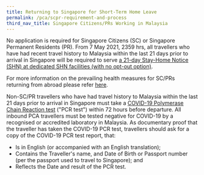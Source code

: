 ```yaml
---
title: Returning to Singapore for Short-Term Home Leave
permalink: /pca/scpr-requirement-and-process
third_nav_title: Singapore Citizens/PRs Working in Malaysia
---
```


No application is required for Singapore Citizens (SC) or Singapore Permanent Residents (PR). From 7 May 2021, 2359 hrs, all travellers who have had recent travel history to Malaysia within the last 21 days prior to arrival in Singapore will be required to serve <u>a 21-day Stay-Home Notice (SHN) at dedicated SHN facilities (with no opt-out option)</u>.

For more information on the prevailing health measures for SC/PRs returning from abroad please refer [here](/health/shn).

Non-SC/PR travellers who have had travel history to Malaysia within the last 21 days prior to arrival in Singapore must take a <a href="https://safetravel.ica.gov.sg/health/covid19-tests/pcrtest">COVID-19 Polymerase Chain Reaction test</a> ("PCR test") within 72 hours before departure. All inbound PCA travellers must be tested negative for COVID-19 by a recognised or accredited laboratory in Malaysia. As documentary proof that the traveller has taken the COVID-19 PCR test, travellers should ask for a copy of the COVID-19 PCR test report, that: 
- Is in English (or accompanied with an English translation);
- Contains the Traveller's name, and Date of Birth or Passport number (per the passport used to travel to Singapore); and
- Reflects the Date and result of the PCR test. 

